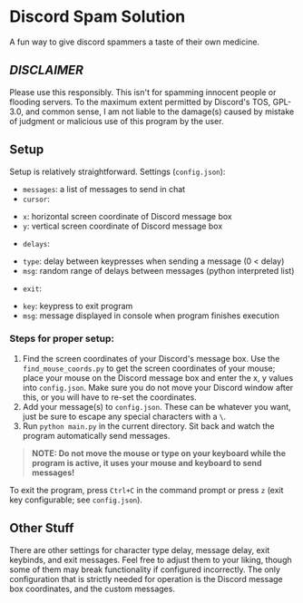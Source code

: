 # Discord Spam Solution
A fun way to give discord spammers a taste of their own medicine.

## ***DISCLAIMER***
Please use this responsibly. This isn't for spamming innocent people or flooding servers.
To the maximum extent permitted by Discord's TOS, GPL-3.0, and common sense, I am not liable to the damage(s) caused by mistake of judgment or malicious use of this program by the user.

## Setup
Setup is relatively straightforward.
Settings (`config.json`):
- `messages`: a list of messages to send in chat
- `cursor`:
 * `x`: horizontal screen coordinate of Discord message box
 * `y`: vertical screen coordinate of Discord message box
- `delays`:
 * `type`: delay between keypresses when sending a message (0 < delay)
 * `msg`: random range of delays between messages (python interpreted list)
- `exit`:
 * `key`: keypress to exit program
 * `msg`: message displayed in console when program finishes execution

### Steps for proper setup:
1. Find the screen coordinates of your Discord's message box. Use the `find_mouse_coords.py` to get the screen coordinates of your mouse; place your mouse on the Discord message box and enter the x, y values into `config.json`. Make sure you do not move your Discord window after this, or you will have to re-set the coordinates.
2. Add your message(s) to `config.json`. These can be whatever you want, just be sure to escape any special characters with a `\`.
3. Run `python main.py` in the current directory. Sit back and watch the program automatically send messages.

> **NOTE: Do not move the mouse or type on your keyboard while the program is active, it uses your mouse and keyboard to send messages!**

To exit the program, press `Ctrl+C` in the command prompt or press `z` (exit key configurable; see `config.json`).

## Other Stuff
There are other settings for character type delay, message delay, exit keybinds, and exit messages. Feel free to adjust them to your liking, though some of them may break functionality if configured incorrectly. The only configuration that is strictly needed for operation is the Discord message box coordinates, and the custom messages.
